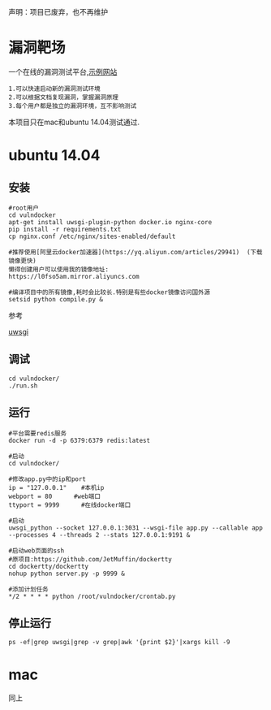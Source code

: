声明：项目已废弃，也不再维护

# 漏洞靶场
一个在线的漏洞测试平台,[示例网站](http://139.199.206.110)

```
1.可以快速启动新的漏洞测试环境
2.可以根据文档复现漏洞，掌握漏洞原理
3.每个用户都是独立的漏洞环境，互不影响测试
```

本项目只在mac和ubuntu 14.04测试通过.

# ubuntu 14.04
## 安装

```
#root用户
cd vulndocker
apt-get install uwsgi-plugin-python docker.io nginx-core
pip install -r requirements.txt
cp nginx.conf /etc/nginx/sites-enabled/default

#推荐使用[阿里云docker加速器](https://yq.aliyun.com/articles/29941)  (下载镜像更快)
懒得创建用户可以使用我的镜像地址:
https://l0fso5am.mirror.aliyuncs.com

#编译项目中的所有镜像,耗时会比较长.特别是有些docker镜像访问国外源
setsid python compile.py &

```

参考

[uwsgi](http://uwsgi-docs-cn.readthedocs.io/zh_CN/latest/WSGIquickstart.html#web)

## 调试

```
cd vulndocker/
./run.sh
```

## 运行

```
#平台需要redis服务
docker run -d -p 6379:6379 redis:latest

#启动
cd vulndocker/

#修改app.py中的ip和port
ip = "127.0.0.1"    #本机ip
webport = 80      #web端口
ttyport = 9999      #在线docker端口

#启动
uwsgi_python --socket 127.0.0.1:3031 --wsgi-file app.py --callable app --processes 4 --threads 2 --stats 127.0.0.1:9191 &

#启动web页面的ssh
#原项目:https://github.com/JetMuffin/dockertty
cd dockertty/dockertty
nohup python server.py -p 9999 &

#添加计划任务
*/2 * * * * python /root/vulndocker/crontab.py
```

## 停止运行

```
ps -ef|grep uwsgi|grep -v grep|awk '{print $2}'|xargs kill -9
```

# mac
同上
